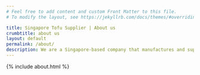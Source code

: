 ```yaml
---
# Feel free to add content and custom Front Matter to this file.
# To modify the layout, see https://jekyllrb.com/docs/themes/#overriding-theme-defaults

title: Singapore Tofu Supplier | About us
crumbtitle: about us
layout: default
permalink: /about/
description: We are a Singapore-based company that manufactures and supply soybean products such as deep fried, silken and pressed tofu. Established in 2003, we initially manufactured traditional pressed cut tofu and deep fried tofu in Singapore.
---
```



{% include about.html %}